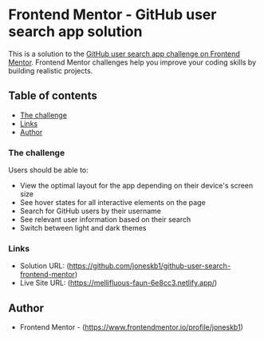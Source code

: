# Frontend Mentor - GitHub user search app solution

This is a solution to the [GitHub user search app challenge on Frontend Mentor](https://www.frontendmentor.io/challenges/github-user-search-app-Q09YOgaH6). Frontend Mentor challenges help you improve your coding skills by building realistic projects.

## Table of contents

- [The challenge](#the-challenge)
- [Links](#links)
- [Author](#author)

### The challenge

Users should be able to:

- View the optimal layout for the app depending on their device's screen size
- See hover states for all interactive elements on the page
- Search for GitHub users by their username
- See relevant user information based on their search
- Switch between light and dark themes

### Links

- Solution URL: (https://github.com/joneskb1/github-user-search-frontend-mentor)
- Live Site URL: (https://mellifluous-faun-6e8cc3.netlify.app/)

## Author

- Frontend Mentor - (https://www.frontendmentor.io/profile/joneskb1)

